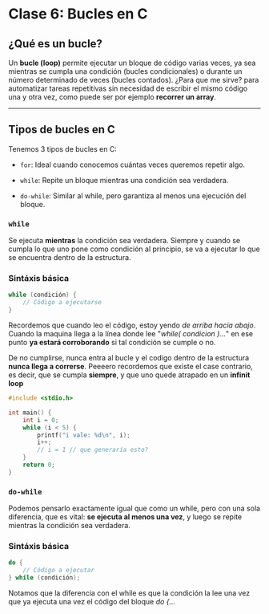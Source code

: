 # Clase 6: Bucles en C

## ¿Qué es un bucle?

Un **bucle (loop)** permite ejecutar un bloque de código varias veces, ya sea mientras se cumpla una condición (bucles condicionales) o durante un número determinado de veces (bucles contados). 
¿Para que me sirve? para automatizar tareas repetitivas sin necesidad de escribir el mismo código una y otra vez, como puede ser por ejemplo **recorrer un array**.

---

## Tipos de bucles en C

Tenemos 3 tipos de bucles en C:

- `for`: Ideal cuando conocemos cuántas veces queremos repetir algo.

- `while`: Repite un bloque mientras una condición sea verdadera.

- `do-while`: Similar al while, pero garantiza al menos una ejecución del bloque.

### `while`

Se ejecuta **mientras** la condición sea verdadera. Siempre y cuando se cumpla lo que uno pone como condición al principio, se va a ejecutar lo que se encuentra dentro de la estructura.

### Sintáxis básica
```c
while (condición) {
    // Código a ejecutarse
}
```
Recordemos que cuando leo el código, estoy yendo *de arriba hacia abajo*. Cuando la maquina llega a la línea donde lee "*while( condicion )...*" en ese punto **ya estará corroborando** si tal condición se cumple o no.

De no cumplirse, nunca entra al bucle y el codigo dentro de la estructura **nunca llega a correrse**. Peeeero recordemos que existe el case contrario, es decir, que se cumpla **siempre**, y que uno quede atrapado en un **infinit loop**

```c
#include <stdio.h>

int main() {
    int i = 0;
    while (i < 5) {
        printf("i vale: %d\n", i);
        i++;
        // i = 1 // que generaría esto?
    }
    return 0;
}
```
### `do-while`

Podemos pensarlo exactamente igual que como un while, pero con una sola diferencia, que es vital: **se ejecuta al menos una vez**, y luego se repite mientras la condición sea verdadera.

### Sintáxis básica
```c
do {
    // Código a ejecutar
} while (condición);
```

Notamos que la diferencia con el while es que la condición la lee una vez que ya ejecuta una vez el código del bloque *do {...*
